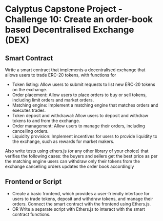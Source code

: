 # Calyptus Capstone Project - Challenge 10: Create an order-book based Decentralised Exchange (DEX)

## Smart Contract
Write a smart contract that implements a decentralised exchange that allows users to trade ERC-20 tokens, with functions for
- Token listing: Allow users to submit requests to list new ERC-20 tokens on the exchange.
- Order placement: Allow users to place orders to buy or sell tokens, including limit orders and market orders.
- Matching engine: Implement a matching engine that matches orders and executes trades.
- Token deposit and withdrawal: Allow users to deposit and withdraw tokens to and from the exchange.
- Order management: Allow users to manage their orders, including cancelling orders.
- Liquidity provision: Implement incentives for users to provide liquidity to the exchange, such as rewards for market makers.

Also write tests using ethers.js (or any other library of your choice) that verifies the following cases:
the buyers and sellers get the best price as per the matching engine
users can withdraw only their tokens from the exchange
cancelling orders updates the order book accordingly

## Frontend or Script
- Create a basic frontend, which provides a user-friendly interface for users to trade tokens, deposit and withdraw tokens, and manage their orders. Connect the smart contract with the frontend using Ethers.js.
- OR Write a separate script with Ethers.js to interact with the smart contract functions.
